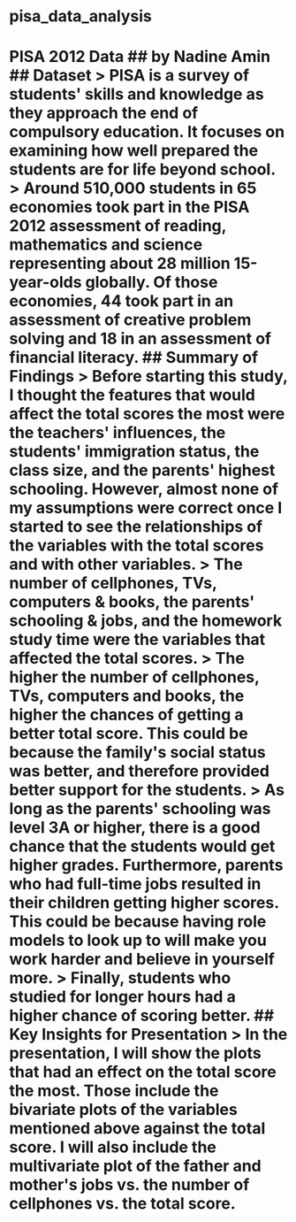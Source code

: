 # pisa_data_analysis
# PISA 2012 Data ## by Nadine Amin   ## Dataset  > PISA is a survey of students' skills and knowledge as they approach the end of compulsory education. It focuses on examining how well prepared the students are for life beyond school.  > Around 510,000 students in 65 economies took part in the PISA 2012 assessment of reading, mathematics and science representing about 28 million 15-year-olds globally. Of those economies, 44 took part in an assessment of creative problem solving and 18 in an assessment of financial literacy.   ## Summary of Findings  > Before starting this study, I thought the features that would affect the total scores the most were the teachers' influences, the students' immigration status, the class size, and the parents' highest schooling. However, almost none of my assumptions were correct once I started to see the relationships of the variables with the total scores and with other variables.  > The number of cellphones, TVs, computers &amp; books, the parents' schooling &amp; jobs, and the homework study time were the variables that affected the total scores.  > The higher the number of cellphones, TVs, computers and books, the higher the chances of getting a better total score. This could be because the family's social status was better, and therefore provided better support for the students.  > As long as the parents' schooling was level 3A or higher, there is a good chance that the students would get higher grades. Furthermore, parents who had full-time jobs resulted in their children getting higher scores. This could be because having role models to look up to will make you work harder and believe in yourself more.  > Finally, students who studied for longer hours had a higher chance of scoring better.   ## Key Insights for Presentation  > In the presentation, I will show the plots that had an effect on the total score the most. Those include the bivariate plots of the variables mentioned above against the total score. I will also include the multivariate plot of the father and mother's jobs vs. the number of cellphones vs. the total score.
